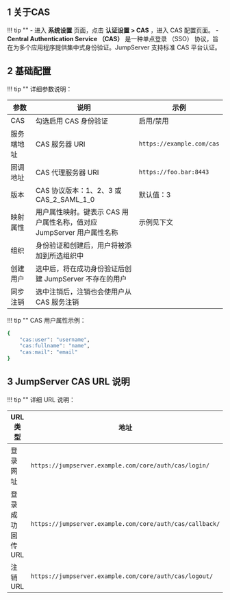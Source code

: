 ## 1 关于CAS

!!! tip ""
    - 进入 **系统设置** 页面，点击 **认证设置 > CAS** ，进入 CAS 配置页面。
	- **Central Authentication Service （CAS）** 是一种单点登录 （SSO） 协议，旨在为多个应用程序提供集中式身份验证。JumpServer 支持标准 CAS 平台认证。

## 2 基础配置

!!! tip ""
    详细参数说明：

| 参数 | 说明 | 示例 |
|------|------|------|
| CAS | 勾选启用 CAS 身份验证 | 启用/禁用 |
| 服务端地址 | CAS 服务器 URI | `https://example.com/cas` |
| 回调地址 | CAS 代理服务器 URI | `https://foo.bar:8443` |
| 版本 | CAS 协议版本：1、2、3 或 CAS_2_SAML_1_0 | 默认值：3 |
| 映射属性 | 用户属性映射。键表示 CAS 用户属性名称，值对应 JumpServer 用户属性名称 | 示例见下文 |
| 组织 | 身份验证和创建后，用户将被添加到所选组织中 |  |
| 创建用户 | 选中后，将在成功身份验证后创建 JumpServer 不存在的用户 |  |
| 同步注销 | 选中注销后，注销也会使用户从 CAS 服务注销 |  |

!!! tip ""
    CAS 用户属性示例：
    
``` bash
{  
	"cas:user": "username",  
	"cas:fullname": "name",  
	"cas:mail": "email"
}
```


## 3 JumpServer CAS URL 说明

!!! tip ""
    详细 URL 说明：

| URL 类型 | 地址 | 说明 |
|----------|------|------|
| 登录网址 | `https://jumpserver.example.com/core/auth/cas/login/` | CAS 登录入口地址 |
| 登录成功回传 URL | `https://jumpserver.example.com/core/auth/cas/callback/` | CAS 登录成功后的回调地址 |
| 注销 URL | `https://jumpserver.example.com/core/auth/cas/logout/` | CAS 注销地址 |

